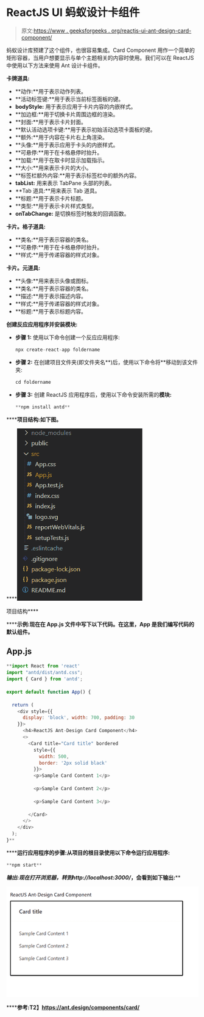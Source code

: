 # ReactJS UI 蚂蚁设计卡组件

> 原文:[https://www . geeksforgeeks . org/reactjs-ui-ant-design-card-component/](https://www.geeksforgeeks.org/reactjs-ui-ant-design-card-component/)

蚂蚁设计库预建了这个组件，也很容易集成。Card Component 用作一个简单的矩形容器，当用户想要显示与单个主题相关的内容时使用。我们可以在 ReactJS 中使用以下方法来使用 Ant 设计卡组件。

**卡牌道具:**

*   **动作:**用于表示动作列表。
*   **活动标签键:**用于表示当前标签面板的键。
*   **bodyStyle:** 用于表示应用于卡片内容的内嵌样式。
*   **加边框:**用于切换卡片周围边框的渲染。
*   **封面:**用于表示卡片封面。
*   **默认活动选项卡键:**用于表示初始活动选项卡面板的键。
*   **额外:**用于内容在卡片右上角渲染。
*   **头像:**用于表示应用于卡头的内嵌样式。
*   **可悬停:**用于在卡格悬停时抬升。
*   **加载:**用于在取卡时显示加载指示。
*   **大小:**用来表示卡片的大小。
*   **标签栏额外内容:**用于表示标签栏中的额外内容。
*   **tabList:** 用来表示 TabPane 头部的列表。
*   **Tab 道具:**用来表示 Tab 道具。
*   **标题:**用于表示卡片标题。
*   **类型:**用于表示卡片样式类型。
*   **onTabChange:** 是切换标签时触发的回调函数。

**卡片。格子道具:**

*   **类名:**用于表示容器的类名。
*   **可悬停:**用于在卡格悬停时抬升。
*   **样式:**用于传递容器的样式对象。

**卡片。元道具:**

*   **头像:**用来表示头像或图标。
*   **类名:**用于表示容器的类名。
*   **描述:**用于表示描述内容。
*   **样式:**用于传递容器的样式对象。
*   **标题:**用于表示标题内容。

**创建反应应用程序并安装模块:**

*   **步骤 1:** 使用以下命令创建一个反应应用程序:

    ```jsx
    npx create-react-app foldername
    ```

*   **步骤 2:** 在创建项目文件夹(即文件夹名**)后，使用以下命令将**移动到该文件夹:

    ```jsx
    cd foldername
    ```

*   **步骤 3:** 创建 ReactJS 应用程序后，使用以下命令安装所需的****模块:****

    ```jsx
    **npm install antd**
    ```

******项目结构:**如下图。****

****![](img/f04ae0d8b722a9fff0bd9bd138b29c23.png)

项目结构**** 

******示例:**现在在 **App.js** 文件中写下以下代码。在这里，App 是我们编写代码的默认组件。****

## ****App.js****

```jsx
**import React from 'react'
import "antd/dist/antd.css";
import { Card } from 'antd';

export default function App() {

  return (
    <div style={{
      display: 'block', width: 700, padding: 30
    }}>
      <h4>ReactJS Ant-Design Card Component</h4>
      <>
        <Card title="Card title" bordered
          style={{
            width: 500,
            border: '2px solid black'
          }}>
          <p>Sample Card Content 1</p>

          <p>Sample Card Content 2</p>

          <p>Sample Card Content 3</p>

        </Card>
      </>
    </div>
  );
}**
```

******运行应用程序的步骤:**从项目的根目录使用以下命令运行应用程序:****

```jsx
**npm start**
```

******输出:**现在打开浏览器，转到***http://localhost:3000/***，会看到如下输出:****

****![](img/958c7bc45c85b30243da7f2d76761221.png)****

******参考:**T2】https://ant.design/components/card/****